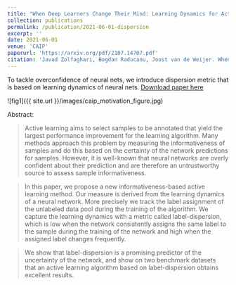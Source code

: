 ```yaml
---
title: "When Deep Learners Change Their Mind: Learning Dynamics for Active Learning"
collection: publications
permalink: /publication/2021-06-01-dispersion
excerpt: ''
date: 2021-06-01
venue: 'CAIP'
paperurl: 'https://arxiv.org/pdf/2107.14707.pdf'
citation: 'Javad Zolfaghari, Bogdan Raducanu, Joost van de Weijer. When Deep Learners Change Their Mind: Learning Dynamics for Active Learning. Proceedings of 19th International Conference on Computer Analysis of Images and Patterns (CAIP), 2021.'
---
```

To tackle overconfidence of neural nets, we introduce dispersion metric that is based on learning dynamics of neural nets. 
[Download paper here](https://arxiv.org/pdf/2107.14707.pdf)

![fig1]({{ site.url }}/images/caip_motivation_figure.jpg)

Abstract:

> Active learning aims to select samples to be annotated that yield the largest performance improvement for the learning algorithm. Many methods approach this problem by measuring the informativeness of samples and do this based on the certainty of the network predictions for samples. However, it is well-known that neural networks are overly confident about their prediction and are therefore an untrustworthy source to assess sample informativeness. 

> In this paper, we propose a new informativeness-based active learning method. Our measure is derived from the learning dynamics of a neural network. More precisely we track the label assignment of the unlabeled data pool during the training of the algorithm. We capture the learning dynamics with a metric called label-dispersion, which is low when the network consistently assigns the same label to the sample during the training of the network and high when the assigned label changes frequently.

> We show that label-dispersion is a promising predictor of the uncertainty of the network, and show on two benchmark datasets that an active learning algorithm based on label-dispersion obtains excellent results.

<!-- Recommended citation: Javad Zolfaghari, Bogdan Raducanu, Joost van de Weijer. When Deep Learners Change Their Mind: Learning Dynamics for Active Learning. Proceedings of 19th International Conference on Computer Analysis of Images and Patterns (CAIP), 2021. -->
